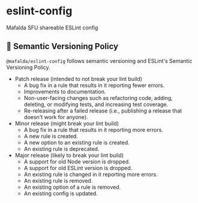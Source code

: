 # eslint-config

Mafalda SFU shareable ESLint config

## 🚥 Semantic Versioning Policy

`@mafalda/eslint-config` follows semantic versioning and ESLint's Semantic
Versioning Policy.

- Patch release (intended to not break your lint build)
  - A bug fix in a rule that results in it reporting fewer errors.
  - Improvements to documentation.
  - Non-user-facing changes such as refactoring code, adding, deleting, or
    modifying tests, and increasing test coverage.
  - Re-releasing after a failed release (i.e., publishing a release that
    doesn't work for anyone).
- Minor release (might break your lint build)
  - A bug fix in a rule that results in it reporting more errors.
  - A new rule is created.
  - A new option to an existing rule is created.
  - An existing rule is deprecated.
- Major release (likely to break your lint build)
  - A support for old Node version is dropped.
  - A support for old ESLint version is dropped.
  - An existing rule is changed in it reporting more errors.
  - An existing rule is removed.
  - An existing option of a rule is removed.
  - An existing config is updated.
